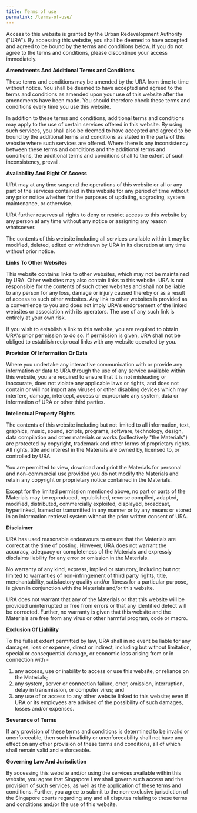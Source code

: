 ```yaml
---
title: Terms of use
permalink: /terms-of-use/
---
```

Access to this website is granted by the Urban Redevelopment Authority ("URA"). By accessing this website, you shall be deemed to have accepted and agreed to be bound by the terms and conditions below. If you do not agree to the terms and conditions, please discontinue your access immediately.

**Amendments And Additional Terms and Conditions**

These terms and conditions may be amended by the URA from time to time without notice. You shall be deemed to have accepted and agreed to the terms and conditions as amended upon your use of this website after the amendments have been made. You should therefore check these terms and conditions every time you use this website.

In addition to these terms and conditions, additional terms and conditions may apply to the use of certain services offered in this website. By using such services, you shall also be deemed to have accepted and agreed to be bound by the additional terms and conditions as stated in the parts of this website where such services are offered. Where there is any inconsistency between these terms and conditions and the additional terms and conditions, the additional terms and conditions shall to the extent of such inconsistency, prevail.

**Availability And Right Of Access**

URA may at any time suspend the operations of this website or all or any part of the services contained in this website for any period of time without any prior notice whether for the purposes of updating, upgrading, system maintenance, or otherwise.

URA further reserves all rights to deny or restrict access to this website by any person at any time without any notice or assigning any reason whatsoever.

The contents of this website including all services available within it may be modified, deleted, edited or withdrawn by URA in its discretion at any time without prior notice.

**Links To Other Websites**

This website contains links to other websites, which may not be maintained by URA. Other websites may also contain links to this website. URA is not responsible for the contents of such other websites and shall not be liable to any person for any loss, damage or injury caused thereby or as a result of access to such other websites. Any link to other websites is provided as a convenience to you and does not imply URA's endorsement of the linked websites or association with its operators. The use of any such link is entirely at your own risk.

If you wish to establish a link to this website, you are required to obtain URA's prior permission to do so. If permission is given, URA shall not be obliged to establish reciprocal links with any website operated by you.

**Provision Of Information Or Data**

Where you undertake any interactive communication with or provide any information or data to URA through the use of any service available within this website, you are required to ensure that it is not misleading or inaccurate, does not violate any applicable laws or rights, and does not contain or will not import any viruses or other disabling devices which may interfere, damage, intercept, access or expropriate any system, data or information of URA or other third parties.

**Intellectual Property Rights**

The contents of this website including but not limited to all information, text, graphics, music, sound, scripts, programs, software, technology, design, data compilation and other materials or works (collectively "the Materials") are protected by copyright, trademark and other forms of proprietary rights. All rights, title and interest in the Materials are owned by, licensed to, or controlled by URA.

You are permitted to view, download and print the Materials for personal and non-commercial use provided you do not modify the Materials and retain any copyright or proprietary notice contained in the Materials.

Except for the limited permission mentioned above, no part or parts of the Materials may be reproduced, republished, reverse compiled, adapted, modified, distributed, commercially exploited, displayed, broadcast, hyperlinked, framed or transmitted in any manner or by any means or stored in an information retrieval system without the prior written consent of URA.

**Disclaimer**

URA has used reasonable endeavours to ensure that the Materials are correct at the time of posting. However, URA does not warrant the accuracy, adequacy or completeness of the Materials and expressly disclaims liability for any error or omission in the Materials.

No warranty of any kind, express, implied or statutory, including but not limited to warranties of non-infringement of third party rights, title, merchantability, satisfactory quality and/or fitness for a particular purpose, is given in conjunction with the Materials and/or this website.

URA does not warrant that any of the Materials or that this website will be provided uninterrupted or free from errors or that any identified defect will be corrected. Further, no warranty is given that this website and the Materials are free from any virus or other harmful program, code or macro.

**Exclusion Of Liability**

To the fullest extent permitted by law, URA shall in no event be liable for any damages, loss or expense, direct or indirect, including but without limitation, special or consequential damage, or economic loss arising from or in connection with -

1. any access, use or inability to access or use this website, or reliance on the Materials;
2. any system, server or connection failure, error, omission, interruption, delay in transmission, or computer virus; and
3. any use of or access to any other website linked to this website; even if URA or its employees are advised of the possibility of such damages, losses and/or expenses.
 

**Severance of Terms**

If any provision of these terms and conditions is determined to be invalid or unenforceable, then such invalidity or unenforceability shall not have any effect on any other provision of these terms and conditions, all of which shall remain valid and enforceable.

**Governing Law And Jurisdiction**

By accessing this website and/or using the services available within this website, you agree that Singapore Law shall govern such access and the provision of such services, as well as the application of these terms and conditions. Further, you agree to submit to the non-exclusive jurisdiction of the Singapore courts regarding any and all disputes relating to these terms and conditions and/or the use of this website.